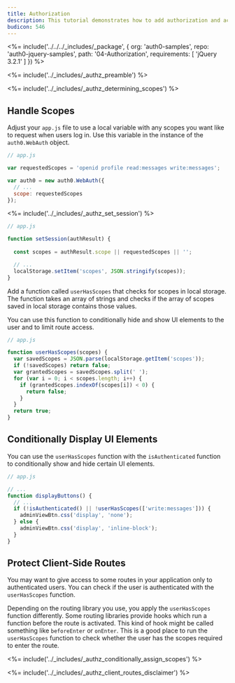```yaml
---
title: Authorization
description: This tutorial demonstrates how to add authorization and access control to your application
budicon: 546
---
```


<%= include('../../../_includes/_package', {
  org: 'auth0-samples',
  repo: 'auth0-jquery-samples',
  path: '04-Authorization',
  requirements: [
    'jQuery 3.2.1'
  ]
}) %>

<%= include('../_includes/_authz_preamble') %>

<%= include('../_includes/_authz_determining_scopes') %>

## Handle Scopes

Adjust your `app.js` file to use a local variable with any scopes you want like to request when users log in. Use this variable in the instance of the `auth0.WebAuth` object.


```js
// app.js

var requestedScopes = 'openid profile read:messages write:messages';

var auth0 = new auth0.WebAuth({
  // ...
  scope: requestedScopes
});
``` 

<%= include('../_includes/_authz_set_session') %>

```js
// app.js

function setSession(authResult) {
  
  const scopes = authResult.scope || requestedScopes || '';

  // ...
  localStorage.setItem('scopes', JSON.stringify(scopes));
}
```

Add a function called `userHasScopes` that checks for scopes in local storage. The function takes an array of strings and checks if the array of scopes saved in local storage contains those values. 

You can use this function to conditionally hide and show UI elements to the user and to limit route access.

```js
// app.js

function userHasScopes(scopes) {
  var savedScopes = JSON.parse(localStorage.getItem('scopes'));
  if (!savedScopes) return false;
  var grantedScopes = savedScopes.split(' ');
  for (var i = 0; i < scopes.length; i++) {
    if (grantedScopes.indexOf(scopes[i]) < 0) {
      return false;
    }
  }
  return true;
}
```

## Conditionally Display UI Elements

You can use the `userHasScopes` function with the `isAuthenticated` function to conditionally show and hide certain UI elements.

```js
// app.js

// ...
function displayButtons() {
  // ...
  if (!isAuthenticated() || !userHasScopes(['write:messages'])) {
    adminViewBtn.css('display', 'none');
  } else {
    adminViewBtn.css('display', 'inline-block');
  }
}
```

## Protect Client-Side Routes

You may want to give access to some routes in your application only to authenticated users. You can check if the user is authenticated with the `userHasScopes` function.

Depending on the routing library you use, you apply the `userHasScopes` function differently. Some routing libraries provide hooks which run a function before the route is activated. This kind of hook might be called something like `beforeEnter` or `onEnter`. This is a good place to run the `userHasScopes` function to check whether the user has the scopes required to enter the route.

<%= include('../_includes/_authz_conditionally_assign_scopes') %>

<%= include('../_includes/_authz_client_routes_disclaimer') %>